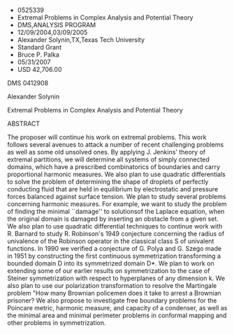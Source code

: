 
* 0525339
* Extremal Problems in Complex Analysis and Potential Theory
* DMS,ANALYSIS PROGRAM
* 12/09/2004,03/09/2005
* Alexander Solynin,TX,Texas Tech University
* Standard Grant
* Bruce P. Palka
* 05/31/2007
* USD 42,706.00

DMS 0412908

Alexander Solynin

Extremal Problems in Complex Analysis and Potential Theory

ABSTRACT

The proposer will continue his work on extremal problems. This work follows
several avenues to attack a number of recent challenging problems as well as
some old unsolved ones. By applying J. Jenkins' theory of extremal partitions,
we will determine all systems of simply connected domains, which have a
prescribed combinatorics of boundaries and carry proportional harmonic measures.
We also plan to use quadratic differentials to solve the problem of determining
the shape of droplets of perfectly conducting fluid that are held in equilibrium
by electrostatic and pressure forces balanced against surface tension. We plan
to study several problems concerning harmonic measures. For example, we want to
study the problem of finding the minimal ``damage'' to solutionsof the Laplace
equation, when the original domain is damaged by inserting an obstacle from a
given set. We also plan to use quadratic differential techniques to continue
work with R. Barnard to study R. Robinson's 1949 conjecture concerning the
radius of univalence of the Robinson operator in the classical class S of
univalent functions. In 1990 we verified a conjecture of G. Polya and G. Szego
made in 1951 by constructing the first continuous symmetrization transforming a
bounded domain D into its symmetrized domain D*. We plan to work on extending
some of our earlier results on symmetrization to the case of Steiner
symmetrization with respect to hyperplanes of any dimension k. We also plan to
use our polarization transformation to resolve the Martingale problem "How many
Brownian policemen does it take to arrest a Brownian prisoner? We also propose
to investigate free boundary problems for the Poincare metric, harmonic measure,
and capacity of a condenser, as well as the minimal area and minimal perimeter
problems in conformal mapping and other problems in symmetrization.


